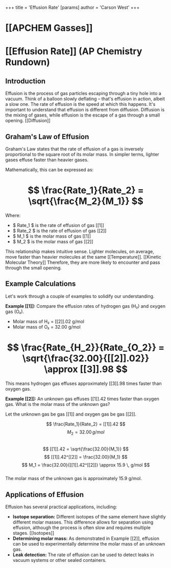 +++
 title = 'Effusion Rate'
[params]
	author = 'Carson West'
+++
# [[APCHEM Gasses]]
# [[Effusion Rate]] (AP Chemistry Rundown)

## Introduction

Effusion is the process of gas particles escaping through a tiny hole into a vacuum.  Think of a balloon slowly deflating – that's effusion in action, albeit a slow one.  The rate of effusion is the speed at which this happens.  It's important to understand that effusion is different from diffusion.  Diffusion is the mixing of gases, while effusion is the escape of a gas through a small opening. [[Diffusion]]

## Graham's Law of Effusion

Graham's Law states that the rate of effusion of a gas is inversely proportional to the square root of its molar mass. In simpler terms, lighter gases effuse faster than heavier gases.

Mathematically, this can be expressed as:

#  $$ \frac{Rate_1}{Rate_2} = \sqrt{\frac{M_2}{M_1}} $$  
Where:

*  $ Rate_1 $  is the rate of effusion of gas [[1]]
*  $ Rate_2 $  is the rate of effusion of gas [[2]]
*  $ M_1 $  is the molar mass of gas [[1]]
*  $ M_2 $  is the molar mass of gas [[2]]

This relationship makes intuitive sense.  Lighter molecules, on average, move faster than heavier molecules at the same [[Temperature]]. [[Kinetic Molecular Theory]] Therefore, they are more likely to encounter and pass through the small opening.

## Example Calculations

Let's work through a couple of examples to solidify our understanding.

**Example [[1]]:** Compare the effusion rates of hydrogen gas (H₂) and oxygen gas (O₂).

* Molar mass of H₂ = [[2]].02 g/mol
* Molar mass of O₂ = 32.00 g/mol

#  $$  \frac{Rate_{H_2}}{Rate_{O_2}} = \sqrt{\frac{32.00}{[[2]].02}} \approx [[3]].98  $$  
This means hydrogen gas effuses approximately [[3]].98 times faster than oxygen gas.

**Example [[2]]:** An unknown gas effuses [[1]].42 times faster than oxygen gas. What is the molar mass of the unknown gas?

Let the unknown gas be gas [[1]] and oxygen gas be gas [[2]].

 $$  \frac{Rate_1}{Rate_2} = [[1]].42  $$   $$  M_2 = 32.00 \, g/mol  $$  
 $$  [[1]].42 = \sqrt{\frac{32.00}{M_1}}  $$   $$  [[1]].42^[[2]] = \frac{32.00}{M_1}  $$   $$  M_1 = \frac{32.00}{[[1]].42^[[2]]} \approx 15.9 \, g/mol  $$  
The molar mass of the unknown gas is approximately 15.9 g/mol.


## Applications of Effusion

Effusion has several practical applications, including:

* **Isotope separation:**  Different isotopes of the same element have slightly different molar masses. This difference allows for separation using effusion, although the process is often slow and requires multiple stages. [[Isotopes]]
* **Determining molar mass:** As demonstrated in Example [[2]], effusion can be used to experimentally determine the molar mass of an unknown gas.
* **Leak detection:**  The rate of effusion can be used to detect leaks in vacuum systems or other sealed containers.




